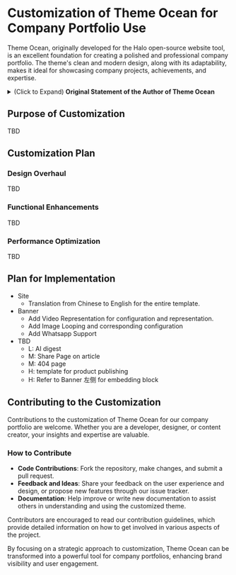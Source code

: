 
# Customization of Theme Ocean for Company Portfolio Use

Theme Ocean, originally developed for the Halo open-source website tool, is an excellent foundation for creating a polished and professional company portfolio. The theme's clean and modern design, along with its adaptability, makes it ideal for showcasing company projects, achievements, and expertise.

<details>
  <summary>(Click to Expand) <strong>Original Statement of the Author of Theme Ocean</strong></summary>

# Theme Ocean - Halo 开源建站工具知识库主题

[主题预览](https://kb.fit2cloud.com)

Theme Ocean 是适用于开源建站工具 [Halo](https://halo.run) 的一款知识库主题，适合企业用于对外公开的产品知识库场景。

主题基于 Halo 默认主题 [Earth](https://github.com/halo-dev/theme-earth.git) 的基础上进行开发。

## 特性

- 简洁大方的设计
- 全局搜索支持
- 亮色暗色模式切换
- 丰富灵活的主题设置

## 使用方式
1. 下载，前往版本页面安装最新的版本即可，后续有更新也会在此页面发布。
2. 安装和更新方式可参考：https://docs.halo.run/user-guide/themes

## 其他
- [开发相关](./DEVELOP.md)
</details>

## Purpose of Customization

TBD

## Customization Plan

### Design Overhaul

TBD
  
### Functional Enhancements

TBD
  
### Performance Optimization

TBD

## Plan for Implementation
- Site
  - Translation from Chinese to English for the entire template.
- Banner
  - Add Video Representation for configuration and representation.
  - Add Image Looping and corresponding configuration
  - Add Whatsapp Support
- TBD
  - L: AI digest
  - M: Share Page on article
  - M: 404 page
  - H: template for product publishing
  - H: Refer to Banner 左侧 for embedding block

## Contributing to the Customization

Contributions to the customization of Theme Ocean for our company portfolio are welcome. Whether you are a developer, designer, or content creator, your insights and expertise are valuable.

### How to Contribute

- **Code Contributions**: Fork the repository, make changes, and submit a pull request.
- **Feedback and Ideas**: Share your feedback on the user experience and design, or propose new features through our issue tracker.
- **Documentation**: Help improve or write new documentation to assist others in understanding and using the customized theme.

Contributors are encouraged to read our contribution guidelines, which provide detailed information on how to get involved in various aspects of the project.

By focusing on a strategic approach to customization, Theme Ocean can be transformed into a powerful tool for company portfolios, enhancing brand visibility and user engagement.

